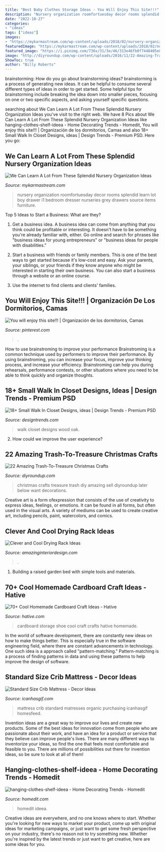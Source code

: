 ```yaml
---
title: "Best Baby Clothes Storage Ideas - You Will Enjoy This Site!!!"
description: "Nursery organization roomfortuesday decor rooms splendid learn lot boy drawer i1 bedroom dresser nurseries grey drawers source items furniture"
date: "2022-10-27"
categories:
- "ideas"
tags: ["ideas"]
images:
- "https://mykarmastream.com/wp-content/uploads/2018/02/nursery-organization-ideas-2.jpg"
featuredImage: "https://mykarmastream.com/wp-content/uploads/2018/02/nursery-organization-ideas-2.jpg"
featured_image: "https://i.pinimg.com/736x/31/3e/46/313e46fb0f7448405e8fb9f3931bdd75--beds-with-storage-under-bed-storage.jpg"
image: "http://diyroundup.com/wp-content/uploads/2016/11/22-Amazing-Trash-To-Treasure-Christmas-Crafts.jpg"
ShowToc: true
author: "Billy Roberts"
---
```



brainstorming: How do you go about brainstorming ideas?
brainstorming is a process of generating new ideas. It can be helpful to consume several different types of ideas in order to get started. Some helpful tips for brainstorming include breaking the idea down into smaller pieces, focusing on one or two specific aspects, and asking yourself specific questions.

	

		
searching about We Can Learn A Lot From These Splendid Nursery Organization Ideas you've visit to the right web. We have 8 Pics about We Can Learn A Lot From These Splendid Nursery Organization Ideas like hanging-clothes-shelf-ideea - Home Decorating Trends - Homedit, You will enjoy this site!!! | Organización de los dormitorios, Camas and also 18+ Small Walk In Closet Designs, ideas | Design Trends - Premium PSD. Here you go:
		
    
## We Can Learn A Lot From These Splendid Nursery Organization Ideas

<img loading=lazy src="https://mykarmastream.com/wp-content/uploads/2018/02/nursery-organization-ideas-2.jpg" onerror="this.onerror=null;this.src='https://tse4.mm.bing.net/th?id=OIP.BBQvekRZvS3v3_BhTyBU1wHaLH&amp;pid=15.1';" alt="We Can Learn A Lot From These Splendid Nursery Organization Ideas">

_Source: mykarmastream.com_

>nursery organization roomfortuesday decor rooms splendid learn lot boy drawer i1 bedroom dresser nurseries grey drawers source items furniture. 

	

Top 5 Ideas to Start a Business: What are they?
1. Get a business idea. A business idea can come from anything that you think could be profitable or interesting. It doesn't have to be something you're already familiar with, either. Go online and search for phrases like "business ideas for young entrepreneurs" or "business ideas for people with disabilities."
2. Start a business with friends or family members. This is one of the best ways to get started because it's low-cost and easy. Ask your parents, your siblings, or your friends if they know anyone who might be interested in starting their own business. You can also start a business through a website or an online course.

3. Use the internet to find clients and clients' families.

    
## You Will Enjoy This Site!!! | Organización De Los Dormitorios, Camas

<img loading=lazy src="https://i.pinimg.com/736x/31/3e/46/313e46fb0f7448405e8fb9f3931bdd75--beds-with-storage-under-bed-storage.jpg" onerror="this.onerror=null;this.src='https://tse3.mm.bing.net/th?id=OIP.mwCyi-u_QUh-amSLTmtnngHaJ3&amp;pid=15.1';" alt="You will enjoy this site!!! | Organización de los dormitorios, Camas">

_Source: pinterest.com_

>. 

	

How to use brainstroming to improve your performance
Brainstroming is a common technique used by performers to improve their performance. By using brainstroming, you can increase your focus, improve your thinking process, and increase your efficiency. Brainstroming can help you during rehearsals, performance contests, or other situations where you need to be able to think quickly and organize thoughts.

    
## 18+ Small Walk In Closet Designs, Ideas | Design Trends - Premium PSD

<img loading=lazy src="https://images.designtrends.com/wp-content/uploads/2016/07/31112214/Small-Oak-Wood-Walk-in-Closet1.jpg" onerror="this.onerror=null;this.src='https://tse1.mm.bing.net/th?id=OIP.5HZatfSburiZIJLPdjlp0wHaJ4&amp;pid=15.1';" alt="18+ Small Walk In Closet Designs, ideas | Design Trends - Premium PSD">

_Source: designtrends.com_

>walk closet designs wood oak. 

	

2. How could we improve the user experience?

    
## 22 Amazing Trash-To-Treasure Christmas Crafts

<img loading=lazy src="http://diyroundup.com/wp-content/uploads/2016/11/22-Amazing-Trash-To-Treasure-Christmas-Crafts.jpg" onerror="this.onerror=null;this.src='https://tse4.mm.bing.net/th?id=OIP.Lyg-VJOFsUiUxXaKQbag7AHaRS&amp;pid=15.1';" alt="22 Amazing Trash-To-Treasure Christmas Crafts">

_Source: diyroundup.com_

>christmas crafts treasure trash diy amazing sell diyroundup later below want decorations. 

	

Creative art is a form ofexpression that consists of the use of creativity to express ideas, feelings, or emotions. It can be found in all forms, but often used in the visual arts. A variety of mediums can be used to create creative art, including pencils, paint, watercolors, and comics.

    
## Clever And Cool Drying Rack Ideas

<img loading=lazy src="https://www.amazinginteriordesign.com/wp-content/uploads/2018/03/Drying-Rack-Ideas-fi.jpg" onerror="this.onerror=null;this.src='https://tse3.mm.bing.net/th?id=OIP.sqoKjK9Q0VbS3lKzjlNoCgHaKf&amp;pid=15.1';" alt="Clever and Cool Drying Rack Ideas">

_Source: amazinginteriordesign.com_

>. 

	

1. Building a raised garden bed with simple tools and materials.

    
## 70+ Cool Homemade Cardboard Craft Ideas - Hative

<img loading=lazy src="https://hative.com/wp-content/uploads/2014/04/cardboard-crafts/13-cardboard-shoe-storage.jpg" onerror="this.onerror=null;this.src='https://tse3.mm.bing.net/th?id=OIP.9Pa96wJwxVCW1WZjrLNPSAHaI0&amp;pid=15.1';" alt="70+ Cool Homemade Cardboard Craft Ideas - Hative">

_Source: hative.com_

>cardboard storage shoe cool craft crafts hative homemade. 

	

In the world of software development, there are constantly new ideas on how to make things better. This is especially true in the software engineering field, where there are constant advancements in technology. One such idea is a approach called "pattern-matching." Pattern-matching is a process of finding patterns in data and using these patterns to help improve the design of software.

    
## Standard Size Crib Mattress - Decor Ideas

<img loading=lazy src="https://icanhasgif.com/wp-content/uploads/2015/11/Standard-Size-Crib-Mattress.jpg" onerror="this.onerror=null;this.src='https://tse4.mm.bing.net/th?id=OIP.MvVUbfGA5OhuZdDrsYxciQHaFj&amp;pid=15.1';" alt="Standard Size Crib Mattress - Decor Ideas">

_Source: icanhasgif.com_

>mattress crib standard matresses organic purchasing icanhasgif homesfeed. 

	

Invention ideas are a great way to improve our lives and create new products. Some of the best ideas for innovation come from people who are passionate about their work, and have an idea for a product or service that they believe can improve people's lives. There are many different ways to inventorize your ideas, so find the one that feels most comfortable and feasible to you. There are millions of possibilities out there for invention ideas, so be sure to look at all of them!

    
## Hanging-clothes-shelf-ideea - Home Decorating Trends - Homedit

<img loading=lazy src="http://cdn.homedit.com/wp-content/uploads/2010/06/hanging-clothes-shelf-ideea.jpg" onerror="this.onerror=null;this.src='https://tse4.mm.bing.net/th?id=OIP.NukxD_SRdkF3zMvdvn29ggHaLI&amp;pid=15.1';" alt="hanging-clothes-shelf-ideea - Home Decorating Trends - Homedit">

_Source: homedit.com_

>homedit ideea. 

	

Creative ideas are everywhere, and no one knows where to start. Whether you're looking for new ways to market your product, come up with original ideas for marketing campaigns, or just want to get some fresh perspective on your industry, there's no reason not to try something new. Whether you're inspired by the latest trends or just want to get creative, here are some ideas for you.

